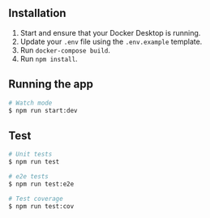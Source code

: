 ## Installation

1. Start and ensure that your Docker Desktop is running.
2. Update your `.env` file using the `.env.example` template.
3. Run `docker-compose build`.
4. Run `npm install`.

## Running the app

```bash
# Watch mode
$ npm run start:dev
```

## Test

```bash
# Unit tests
$ npm run test

# e2e tests
$ npm run test:e2e

# Test coverage
$ npm run test:cov
```
